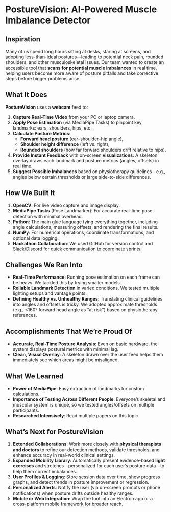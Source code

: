 # **PostureVision: AI-Powered Muscle Imbalance Detector**

## **Inspiration**
Many of us spend long hours sitting at desks, staring at screens, and adopting less-than-ideal postures—leading to potential neck pain, rounded shoulders, and other musculoskeletal issues. Our team wanted to create an accessible tool that **scans for potential muscle imbalances** in real time, helping users become more aware of posture pitfalls and take corrective steps before bigger problems arise.

## **What It Does**
**PostureVision** uses a **webcam** feed to:
1. **Capture Real-Time Video** from your PC or laptop camera.  
2. **Apply Pose Estimation** (via MediaPipe Tasks) to pinpoint key landmarks: ears, shoulders, hips, etc.  
3. **Calculate Posture Metrics**:
   - **Forward head posture** (ear–shoulder–hip angle),  
   - **Shoulder height difference** (left vs. right),  
   - **Rounded shoulders** (how far forward shoulders drift relative to hips).  
4. **Provide Instant Feedback** with on-screen **visualizations**: A skeleton overlay draws each landmark and posture metrics (angles, offsets) in real time.  
5. **Suggest Possible Imbalances** based on physiotherapy guidelines—e.g., angles below certain thresholds or large side-to-side differences.  

## **How We Built It**
1. **OpenCV**: For live video capture and image display.  
2. **MediaPipe Tasks** (Pose Landmarker): For accurate real-time pose detection with minimal overhead.  
3. **Python**: The main glue language tying everything together, including angle calculations, measuring offsets, and rendering the final results.  
4. **NumPy**: For numerical operations, coordinate transformations, and optional data logging.  
5. **Hackathon Collaboration**: We used GitHub for version control and Slack/Discord for quick communication to coordinate sprints.

## **Challenges We Ran Into**
- **Real-Time Performance**: Running pose estimation on each frame can be heavy. We tackled this by trying smaller models.
- **Reliable Landmark Detection** in varied conditions. We tested multiple lighting setups and vantage points.  
- **Defining Healthy vs. Unhealthy Ranges**: Translating clinical guidelines into angles and offsets is tricky. We adopted approximate thresholds (e.g., <160° forward head angle as “at risk”) based on physiotherapy references.

## **Accomplishments That We’re Proud Of**
- **Accurate, Real-Time Posture Analysis**: Even on basic hardware, the system displays postural metrics with minimal lag.  
- **Clean, Visual Overlay**: A skeleton drawn over the user feed helps them immediately see which areas might be misaligned.  

## **What We Learned**
- **Power of MediaPipe**: Easy extraction of landmarks for custom calculations.  
- **Importance of Testing Across Different People**: Everyone’s skeletal and muscular system is unique, so we tested angles/offsets on multiple participants.  
- **Researched Intensively**: Read multiple papers on this topic

## **What’s Next for PostureVision**
1. **Extended Collaborations**: Work more closely with **physical therapists and doctors** to refine our detection methods, validate thresholds, and enhance accuracy in real-world clinical settings.  
2. **Expanded Mobility Library**: Automatically present evidence-based **light exercises** and stretches—personalized for each user’s posture data—to help them correct imbalances.  
3. **User Profiles & Logging**: Store session data over time, show progress graphs, and detect trends in posture improvement or regression.  
4. **Personalized Alerts**: Notify the user (via on-screen prompts or phone notifications) when posture drifts outside healthy ranges.  
5. **Mobile or Web Integration**: Wrap the tool into an Electron app or a cross-platform mobile framework for broader reach.
